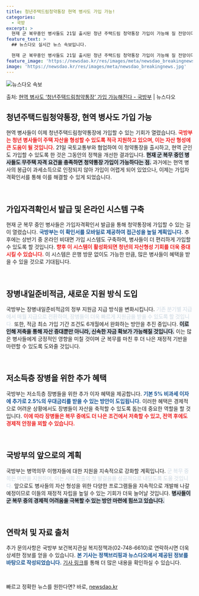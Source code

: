 ```yaml
---
title: 청년주택드림청약통장 현역 병사도 가입 가능!
categories:
  - 국방
excerpt: >
  현재 군 복무중인 병사들도 21일 출시된 청년 주택드림 청약통장 가입이 가능해 질 전망이다. 국방부는 21일…
feature_text: >
  ## 뉴스다오 실시간 뉴스 속보입니다.

  현재 군 복무중인 병사들도 21일 출시된 청년 주택드림 청약통장 가입이 가능해 질 전망이다. 국방부는 21일…
feature_image: 'https://newsdao.kr/res/images/meta/newsdao_breakingnews.jpg'
image: 'https://newsdao.kr/res/images/meta/newsdao_breakingnews.jpg'
---
```


![뉴스다오 속보](https://newsdao.kr/res/images/meta/newsdao_breakingnews.jpg)

<p>출처: <a href="https://newsdao.kr/3196" rel="dofollow">현역 병사도 ‘청년주택드림청약통장’ 가입 가능해진다 - 국방부</a> | 뉴스다오</p>

<h2 data-ke-size="size26">청년주택드림청약통장, 현역 병사도 가입 가능</h2>

<p data-ke-size="size16">현역 병사들이 이제 청년주택드림청약통장에 가입할 수 있는 기회가 열렸습니다. <b><span style="color: #ee2323;">국방부는 청년 병사들이 주택 자산을 형성할 수 있도록 적극 지원하고 있으며, 이는 자산 형성에 큰 도움이 될 것입니다.</span></b> 21일 국토교통부와 협업하여 이 청약통장을 출시하고, 현역 군인도 가입할 수 있도록 한 것은 그동안의 정책을 개선한 결과입니다. <b><span style="background-color: #21538527;">현재 군 복무 중인 병사들도 무주택 자격 요건을 충족하면 청약통장 가입이 가능하다는 점.</span></b> 과거에는 현역 병사의 봉급이 과세소득으로 인정되지 않아 가입이 어렵게 되어 있었으나, 이제는 가입자격확인서를 통해 이를 해결할 수 있게 되었습니다.</p>

<p data-ke-size="size16">&nbsp;</p>

<h2 data-ke-size="size26">가입자격확인서 발급 및 온라인 시스템 구축</h2>

<p data-ke-size="size16">현재 군 복무 중인 병사들은 가입자격확인서 발급을 통해 청약통장에 가입할 수 있는 길이 열렸습니다. <b><span style="color: #1a5490;">국방부는 이 확인서를 모바일로 제공하여 접근성을 높일 계획입니다.</span></b> 추후에는 상반기 중 온라인 비대면 가입 시스템도 구축하여, 병사들이 더 편리하게 가입할 수 있도록 할 것입니다. <b><span style="color: #ee2323;">향후 이 시스템이 활성화되면 청년의 자산형성 기회를 더욱 증대시킬 수 있습니다.</span></b> 이 시스템은 은행 방문 없이도 가능한 만큼, 많은 병사들이 혜택을 받을 수 있을 것으로 기대됩니다.</p>

<p data-ke-size="size16">&nbsp;</p>

<h2 data-ke-size="size26">장병내일준비적금, 새로운 지원 방식 도입</h2>

<p data-ke-size="size16">국방부는 장병내일준비적금의 정부 지원금 지급 방식을 변화시킵니다. <b><span style="color: #21538527;">기존 분기별 지급에서 매월 지급으로 전환하여, 장병들이 더욱 빠르게 지원금을 받을 수 있도록 할 것입니다.</span></b> 또한, 적금 최소 가입 기간 조건도 6개월에서 완화하는 방안을 추진 중입니다. <b><span style="background-color: #21538527;">이로 인해 저축을 통해 자산 증대뿐만 아니라, 신속한 자금 확보가 가능해질 것입니다.</span></b> 이는 많은 병사들에게 긍정적인 영향을 미칠 것이며 군 복무를 마친 후 더 나은 재정적 기반을 마련할 수 있도록 도와줄 것입니다.</p>

<p data-ke-size="size16">&nbsp;</p>

<h2 data-ke-size="size26">저소득층 장병을 위한 추가 혜택</h2>

<p data-ke-size="size16">국방부는 저소득층 장병들을 위한 추가 이자 혜택을 제공합니다. <b><span style="color: #1a5490;">기본 5% 비과세 이자에 추가로 2.5%의 우대금리를 받을 수 있는 방안이 도입됩니다.</span></b> 이러한 혜택은 경제적으로 어려운 상황에서도 장병들이 자산을 축적할 수 있도록 돕는데 중요한 역할을 할 것입니다. <b><span style="color: #ee2323;">이에 따라 장병들은 복무 중에도 더 나은 조건에서 저축할 수 있고, 전역 후에도 경제적 안정을 꾀할 수 있습니다.</span></b></p>

<p data-ke-size="size16">&nbsp;</p>

<h2 data-ke-size="size26">국방부의 앞으로의 계획</h2>

<p data-ke-size="size16">국방부는 병역의무 이행자들에 대한 지원을 지속적으로 강화할 계획입니다. <b><span style="color: #21538527;">군 복무 중 목돈 마련을 지원하며, 이는 사회 진출의 첫 발걸음을 성공적으로 내딛도록 도울 것입니다.</span></b> 앞으로도 병사들의 자산 형성을 위한 다양한 프로그램들을 지속적으로 개발해 나갈 예정이므로 이들의 재정적 자립을 높일 수 있는 기회가 더욱 늘어날 것입니다. <b><span style="background-color: #21538527;">병사들이 군 복무 중의 경제적 어려움을 극복할 수 있는 방안 마련에 힘쓰고 있습니다.</span></b></p>

<p data-ke-size="size16">&nbsp;</p>

<h2 data-ke-size="size26">연락처 및 자료 출처</h2>

<p data-ke-size="size16">추가 문의사항은 국방부 보건복지관실 복지정책과(02-748-6610)로 연락하시면 더욱 상세한 정보를 얻을 수 있습니다. <b><span style="color: #1a5490;">본 기사는 정책브리핑과 뉴스다오에서 제공된 정보를 바탕으로 작성되었습니다.</span></b> <a href="https://newsdao.kr/3196" target="_blank">기사 링크</a>를 통해 더 많은 내용을 확인하실 수 있습니다.</p>

<p data-ke-size="size16">&nbsp;</p> 

빠르고 정확한 뉴스를 원한다면? 바로, <a href="https://newsdao.kr" rel="dofollow">newsdao.kr</a>


